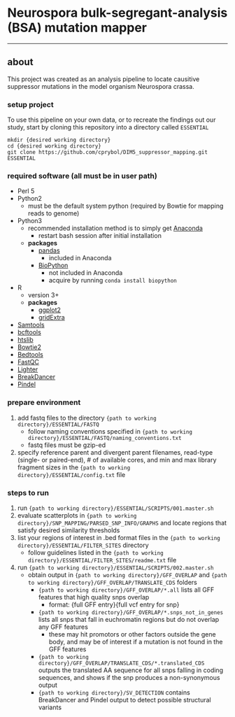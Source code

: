 # Neurospora bulk-segregant-analysis (BSA) mutation mapper
---

## about
This project was created as an analysis pipeline to locate causitive suppressor mutations in the model organism Neurospora crassa.

### setup project
To use this pipeline on your own data, or to recreate the findings out our study,
start by cloning this repository into a directory called `ESSENTIAL`

```
mkdir {desired working directory}
cd {desired working directory}
git clone https://github.com/cprybol/DIM5_suppressor_mapping.git ESSENTIAL

```

### required software (all must be in user path)
- Perl 5
- Python2
	- must be the default system python (required by Bowtie for mapping reads to genome)
- Python3
	- recommended installation method is to simply get [Anaconda](http://continuum.io/downloads#34)
		- restart bash session after initial installation
	- **packages**	
		- [pandas](http://pandas.pydata.org/)
			- included in Anaconda
		- [BioPython](http://biopython.org/wiki/Main_Page)
			- not included in Anaconda
			- acquire by running `conda install biopython`
- R
	- version 3+
	- **packages**
		- [ggplot2](http://ggplot2.org/)
		- [gridExtra](http://cran.r-project.org/web/packages/gridExtra/index.html)
- [Samtools](http://www.htslib.org/)
- [bcftools](http://www.htslib.org/)
- [htslib](http://www.htslib.org/)
- [Bowtie2](http://bowtie-bio.sourceforge.net/bowtie2/index.shtml)
- [Bedtools](http://bedtools.readthedocs.org/en/latest/)
- [FastQC](http://www.bioinformatics.babraham.ac.uk/projects/fastqc/)
- [Lighter](https://github.com/mourisl/Lighter)
- [BreakDancer](http://gmt.genome.wustl.edu/packages/breakdancer/)
- [Pindel](http://gmt.genome.wustl.edu/packages/pindel/)


### prepare environment
1. add fastq files to the directory `{path to working directory}/ESSENTIAL/FASTQ`
	- follow naming conventions specified in `{path to working directory}/ESSENTIAL/FASTQ/naming_conventions.txt`
	- fastq files must be gzip-ed
2. specify reference parent and divergent parent filenames, read-type (single- or paired-end), # of available cores, and min and max library fragment sizes in the `{path to working directory}/ESSENTIAL/config.txt` file

### steps to run
1. run `{path to working directory}/ESSENTIAL/SCRIPTS/001.master.sh`
2. evaluate scatterplots in `{path to working directory}/SNP_MAPPING/PARSED_SNP_INFO/GRAPHS` and locate regions that satisfy desired similarity thresholds
3. list your regions of interest in .bed format files in the `{path to working directory}/ESSENTIAL/FILTER_SITES` directory
	- follow guidelines listed in the `{path to working directory}/ESSENTIAL/FILTER_SITES/readme.txt` file
4. run `{path to working directory}/ESSENTIAL/SCRIPTS/002.master.sh`
	- obtain output in `{path to working directory}/GFF_OVERLAP` and `{path to working directory}/GFF_OVERLAP/TRANSLATE_CDS` folders
		- `{path to working directory}/GFF_OVERLAP/*.all` lists all GFF features that high quality snps overlap
			- format: {full GFF entry}{full vcf entry for snp}
		- `{path to working directory}/GFF_OVERLAP/*.snps_not_in_genes` lists all snps that fall in euchromatin regions but do not overlap any GFF features
			- these may hit promotors or other factors outside the gene body, and may be of interest if a mutation is not found in the GFF features
		- `{path to working directory}/GFF_OVERLAP/TRANSLATE_CDS/*.translated_CDS` outputs the translated AA sequence for all snps falling in coding sequences, and shows if the snp produces a non-synonymous output
		- `{path to working directory}/SV_DETECTION` contains BreakDancer and Pindel output to detect possible structural variants
